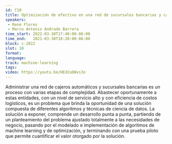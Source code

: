 ```yaml
---
id: C10
title: Optimización de efectivo en una red de sucursales bancarias y cajeros automáticos
speakers:
 - René Flores
 - Marco Antonio Andrade Barrera
time_start: 2022-03-30T17:40:00-06:00
time_end:   2021-03-30T18:20:00-06:00
block: c-2022
slot: 10
format: 
language: 
track: machine-learning
tags:
video: https://youtu.be/HEd2uDWvs3o
---
```


Administrar una red de cajeros automáticos y sucursales bancarias es un proceso con varias etapas de complejidad. Abastecer oportunamente a estas entidades, con un nivel de servicio alto y con eficiencia de costos logísticos, es un problema que brinda la oportunidad de una solución compuesta de diferentes algoritmos y técnicas de ciencia de datos. La solución a exponer, comprende un desarrollo punta a punta, partiendo de un planteamiento del problema ajustado totalmente a las necesidades de negocio, pasando por el modelado e implementación de algoritmos de machine learning y de optimización, y terminando con una prueba piloto que permite cuantificar el valor otorgado por la solución.

